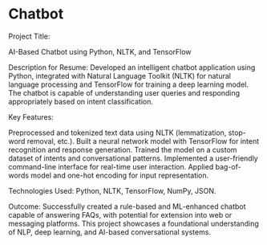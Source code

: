 # Chatbot

Project Title:

AI-Based Chatbot using Python, NLTK, and TensorFlow




Description for Resume:
Developed an intelligent chatbot application using Python, integrated with Natural Language Toolkit (NLTK) for natural language processing and TensorFlow for training a deep learning model.
The chatbot is capable of understanding user queries and responding appropriately based on intent classification.






Key Features:

Preprocessed and tokenized text data using NLTK (lemmatization, stop-word removal, etc.).
Built a neural network model with TensorFlow for intent recognition and response generation.
Trained the model on a custom dataset of intents and conversational patterns.
Implemented a user-friendly command-line interface for real-time user interaction.
Applied bag-of-words model and one-hot encoding for input representation.

Technologies Used:
Python, NLTK, TensorFlow, NumPy, JSON.

Outcome:
Successfully created a rule-based and ML-enhanced chatbot capable of answering FAQs, with potential for extension into web or messaging platforms.
This project showcases a foundational understanding of NLP, deep learning, and AI-based conversational systems.




